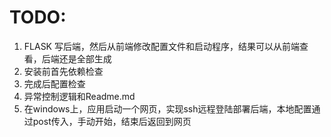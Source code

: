 # TODO: 
1. FLASK 写后端，然后从前端修改配置文件和启动程序，结果可以从前端查看，后端还是全部生成
2. 安装前首先依赖检查
3. 完成后配置检查
4. 异常控制逻辑和Readme.md
5. 在windows上，应用启动一个网页，实现ssh远程登陆部署后端，本地配置通过post传入，手动开始，结束后返回到网页